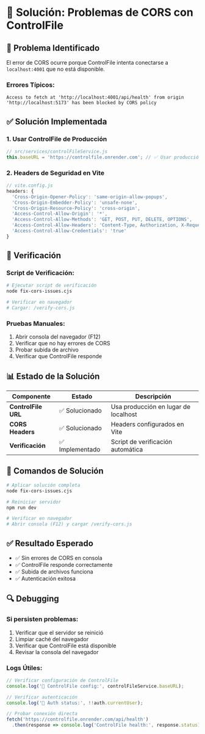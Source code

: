 # 🔧 Solución: Problemas de CORS con ControlFile

## 🚨 Problema Identificado

El error de CORS ocurre porque ControlFile intenta conectarse a `localhost:4001` que no está disponible.

### **Errores Típicos:**
```
Access to fetch at 'http://localhost:4001/api/health' from origin 'http://localhost:5173' has been blocked by CORS policy
```

## ✅ **Solución Implementada**

### **1. Usar ControlFile de Producción**
```javascript
// src/services/controlFileService.js
this.baseURL = 'https://controlfile.onrender.com'; // ✅ Usar producción siempre
```

### **2. Headers de Seguridad en Vite**
```javascript
// vite.config.js
headers: {
  'Cross-Origin-Opener-Policy': 'same-origin-allow-popups',
  'Cross-Origin-Embedder-Policy': 'unsafe-none',
  'Cross-Origin-Resource-Policy': 'cross-origin',
  'Access-Control-Allow-Origin': '*',
  'Access-Control-Allow-Methods': 'GET, POST, PUT, DELETE, OPTIONS',
  'Access-Control-Allow-Headers': 'Content-Type, Authorization, X-Requested-With',
  'Access-Control-Allow-Credentials': 'true'
}
```

## 🎯 **Verificación**

### **Script de Verificación:**
```bash
# Ejecutar script de verificación
node fix-cors-issues.cjs

# Verificar en navegador
# Cargar: /verify-cors.js
```

### **Pruebas Manuales:**
1. Abrir consola del navegador (F12)
2. Verificar que no hay errores de CORS
3. Probar subida de archivo
4. Verificar que ControlFile responde

## 📊 **Estado de la Solución**

| Componente | Estado | Descripción |
|------------|--------|-------------|
| **ControlFile URL** | ✅ Solucionado | Usa producción en lugar de localhost |
| **CORS Headers** | ✅ Solucionado | Headers configurados en Vite |
| **Verificación** | ✅ Implementado | Script de verificación automática |

## 🚀 **Comandos de Solución**

```bash
# Aplicar solución completa
node fix-cors-issues.cjs

# Reiniciar servidor
npm run dev

# Verificar en navegador
# Abrir consola (F12) y cargar /verify-cors.js
```

## ✅ **Resultado Esperado**

- ✅ Sin errores de CORS en consola
- ✅ ControlFile responde correctamente
- ✅ Subida de archivos funciona
- ✅ Autenticación exitosa

## 🔍 **Debugging**

### **Si persisten problemas:**
1. Verificar que el servidor se reinició
2. Limpiar caché del navegador
3. Verificar que ControlFile está disponible
4. Revisar la consola del navegador

### **Logs Útiles:**
```javascript
// Verificar configuración de ControlFile
console.log('🔧 ControlFile config:', controlFileService.baseURL);

// Verificar autenticación
console.log('🔐 Auth status:', !!auth.currentUser);

// Probar conexión directa
fetch('https://controlfile.onrender.com/api/health')
  .then(response => console.log('ControlFile health:', response.status));
```
